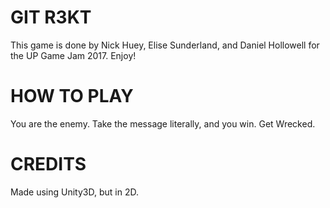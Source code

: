 # GIT R3KT
This game is done by Nick Huey, Elise Sunderland, and Daniel Hollowell for the
UP Game Jam 2017. Enjoy!

# HOW TO PLAY
You are the enemy. Take the message literally, and you win. Get Wrecked.

# CREDITS
Made using Unity3D, but in 2D.
